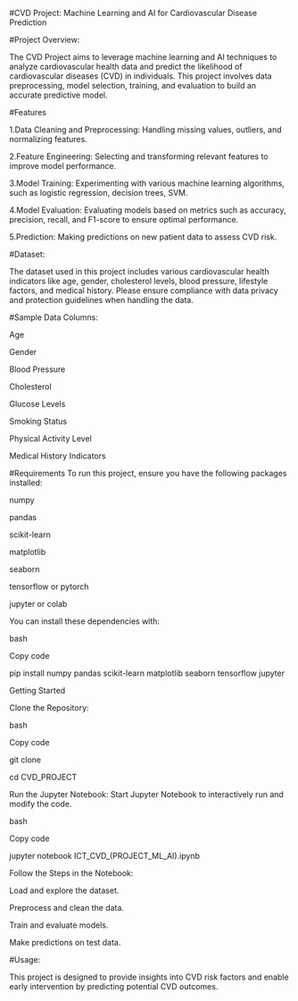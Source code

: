 #CVD Project: Machine Learning and AI for Cardiovascular Disease Prediction

#Project Overview:

The CVD Project aims to leverage machine learning and AI techniques to analyze cardiovascular health data and predict the likelihood of cardiovascular diseases (CVD) in individuals. This project involves data preprocessing, model selection, training, and evaluation to build an accurate predictive model.

#Features

1.Data Cleaning and Preprocessing: Handling missing values, outliers, and normalizing features.

2.Feature Engineering: Selecting and transforming relevant features to improve model performance.

3.Model Training: Experimenting with various machine learning algorithms, such as logistic regression, decision trees, SVM.

4.Model Evaluation: Evaluating models based on metrics such as accuracy, precision, recall, and F1-score to ensure optimal performance.

5.Prediction: Making predictions on new patient data to assess CVD risk.

#Dataset:

The dataset used in this project includes various cardiovascular health indicators like age, gender, cholesterol levels, blood pressure, lifestyle factors, and medical history. Please ensure compliance with data privacy and protection guidelines when handling the data.

#Sample Data Columns:

Age

Gender

Blood Pressure

Cholesterol

Glucose Levels

Smoking Status

Physical Activity Level

Medical History Indicators

#Requirements
To run this project, ensure you have the following packages installed:

numpy

pandas

scikit-learn

matplotlib

seaborn

tensorflow or pytorch 

jupyter or colab

You can install these dependencies with:

bash

Copy code

pip install numpy pandas scikit-learn matplotlib seaborn tensorflow jupyter

Getting Started

Clone the Repository:

bash

Copy code

git clone <repository-url>

cd CVD_PROJECT

Run the Jupyter Notebook: Start Jupyter Notebook to interactively run and modify the code.

bash

Copy code

jupyter notebook ICT_CVD_(PROJECT_ML_AI).ipynb

Follow the Steps in the Notebook:

Load and explore the dataset.

Preprocess and clean the data.

Train and evaluate models.

Make predictions on test data.

#Usage:

This project is designed to provide insights into CVD risk factors and enable early intervention by predicting potential CVD outcomes.
